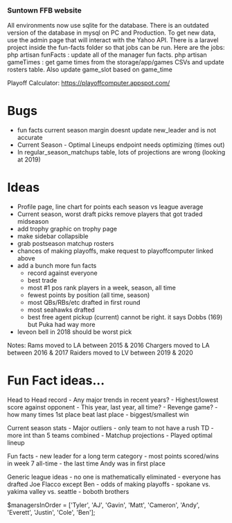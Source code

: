### Suntown FFB website

All environments now use sqlite for the database. There is an outdated version of the database in mysql on PC and Production.
To get new data, use the admin page that will interact with the Yahoo API. 
There is a laravel project inside the fun-facts folder so that jobs can be run. Here are the jobs:
php artisan funFacts : update all of the manager fun facts. 
php artisan gameTimes : get game times from the storage/app/games CSVs and update rosters table. Also update game_slot based on game_time

Playoff Calculator: https://playoffcomputer.appspot.com/

# Bugs
- fun facts current season margin doesnt update new_leader and is not accurate
- Current Season - Optimal Lineups endpoint needs optimizing (times out)
- In regular_season_matchups table, lots of projections are wrong (looking at 2019)

# Ideas

- Profile page, line chart for points each season vs league average
- Current season, worst draft picks remove players that got traded midseason
- add trophy graphic on trophy page
- make sidebar collapsible
- grab postseason matchup rosters
- chances of making playoffs, make request to playoffcomputer linked above
- add a bunch more fun facts
    - record against everyone
    - best trade
    - most #1 pos rank players in a week, season, all time
    - fewest points by position (all time, season)
    - most QBs/RBs/etc drafted in first round
    - most seahawks drafted
    - best free agent pickup (current) cannot be right. it says Dobbs (169) but Puka had way more
- leveon bell in 2018 should be worst pick

Notes:
Rams moved to LA between 2015 & 2016
Chargers moved to LA between 2016 & 2017
Raiders moved to LV between 2019 & 2020


# Fun Fact ideas...

Head to Head record
    - Any major trends in recent years?
    - Highest/lowest score against opponent
        - This year, last year, all time?
    - Revenge game? 
    - how many times 1st place beat last place
    - biggest/smallest win
    
Current season stats
    - Major outliers
        - only team to not have a rush TD
        - more int than 5 teams combined
    - Matchup projections
    - Played optimal lineup

Fun facts
    - new leader for a long term category
    - most points scored/wins in week 7 all-time
    - the last time Andy was in first place

Generic league ideas
    - no one is mathematically eliminated
    - everyone has drafted Joe Flacco except Ben
    - odds of making playoffs
    - spokane vs. yakima valley vs. seattle
    - boboth brothers


$managersInOrder = ['Tyler', 'AJ', 'Gavin', 'Matt', 'Cameron', 'Andy', 'Everett', 'Justin', 'Cole', 'Ben'];


